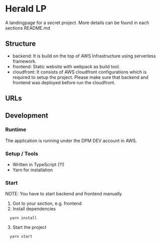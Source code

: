 # Herald LP

A landingpage for a secret project. More details can be found in each sections README.md

## Structure

- backend: It is build on the top of AWS Infrastructure using serverless framework.
- frontend: Static website with webpack as build tool.
- cloudfront: It consists of AWS cloudfront configurations which is required to setup the project. Please make sure that backend and frontend was deployed before run the cloudfront.

## URLs

## Development

### Runtime

The application is running under the DPM DEV account in AWS.

### Setup / Tools

- Written in TypeScript (?!)
- Yarn for installation

### Start

NOTE: You have to start backend and frontend manually

1. Got to your section, e.g. frontend
2. Install dependencies

```shell
  yarn install
```

3. Start the project

```shell
  yarn start
```

